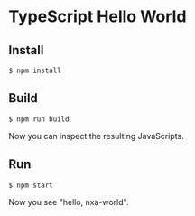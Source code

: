 # TypeScript Hello World

## Install

```
$ npm install
```

## Build

```
$ npm run build
```

Now you can inspect the resulting JavaScripts.

## Run

```
$ npm start
```

Now you see "hello, nxa-world".
